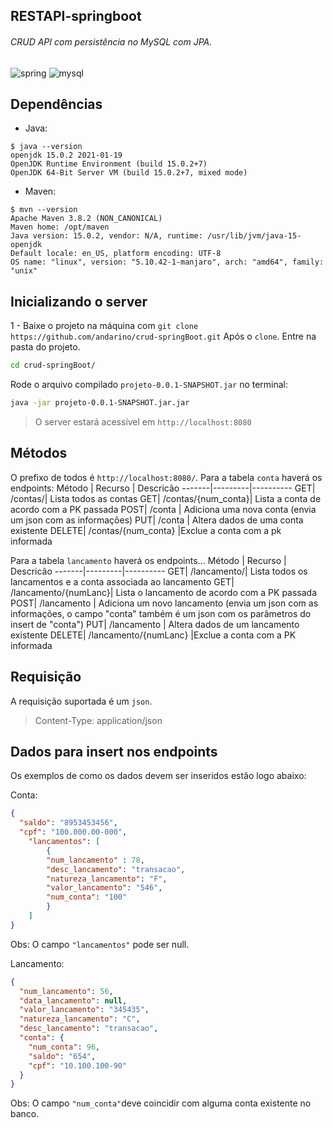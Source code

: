 ## RESTAPI-springboot
######  CRUD API com persistência no MySQL com JPA.  
![spring](https://img.shields.io/badge/Spring-6DB33F?style=for-the-badge&logo=spring&logoColor=white)
![mysql](https://img.shields.io/badge/MySQL-00000F?style=for-the-badge&logo=mysql&logoColor=white)

## Dependências
* Java:
```
$ java --version
openjdk 15.0.2 2021-01-19
OpenJDK Runtime Environment (build 15.0.2+7)
OpenJDK 64-Bit Server VM (build 15.0.2+7, mixed mode)
```
* Maven:
```
$ mvn --version
Apache Maven 3.8.2 (NON_CANONICAL)
Maven home: /opt/maven
Java version: 15.0.2, vendor: N/A, runtime: /usr/lib/jvm/java-15-openjdk
Default locale: en_US, platform encoding: UTF-8
OS name: "linux", version: "5.10.42-1-manjaro", arch: "amd64", family: "unix"
```
## Inicializando o server
1 - Baixe o projeto na máquina com `git clone https://github.com/andarino/crud-springBoot.git` Após o `clone`. Entre na pasta do projeto.
```sh
cd crud-springBoot/
```
Rode o arquivo compilado `projeto-0.0.1-SNAPSHOT.jar` no terminal:
```sh
java -jar projeto-0.0.1-SNAPSHOT.jar.jar
```
>O server estará acessível em `http://localhost:8080`

## Métodos
O prefixo de todos é  `http://localhost:8080/`.
Para a tabela `conta` haverá os endpoints:
Método | Recurso | Descricão
-------|---------|----------
GET| /contas/| Lista todos as contas 
GET| /contas/{num_conta}| Lista a conta de acordo com a PK passada 
POST| /conta | Adiciona uma nova conta (envia um json com as informações)
PUT| /conta | Altera dados de uma conta existente
DELETE| /contas/{num_conta} |Exclue a conta com a pk informada

Para a tabela `lancamento` haverá os endpoints...
Método | Recurso | Descricão
-------|---------|----------
GET| /lancamento/| Lista todos os lancamentos e a conta associada ao lancamento 
GET| /lancamento/{numLanc}| Lista o lancamento de acordo com a PK passada 
POST| /lancamento | Adiciona um novo lancamento (envia um json com as informações, o campo "conta" também é um json com os parâmetros do insert de "conta")
PUT| /lancamento | Altera dados de um lancamento existente
DELETE| /lancamento/{numLanc} |Exclue a conta com a PK informada



## Requisição
A requisição suportada é um `json`.
>Content-Type: application/json

## Dados para insert nos endpoints
Os exemplos de como os dados devem ser inseridos estão logo abaixo:

Conta: 
```json
{
  "saldo": "8953453456",
  "cpf": "100.000.00-000",
	"lancamentos": [
		{
		"num_lancamento" : 78,
		"desc_lancamento": "transacao",
		"natureza_lancamento": "F",
		"valor_lancamento": "546",
		"num_conta": "100"
		}
	]
}
```
Obs: O campo `"lancamentos"` pode ser null.

Lancamento: 
```json
{
  "num_lancamento": 56,
  "data_lancamento": null,
  "valor_lancamento": "345435",
  "natureza_lancamento": "C",
  "desc_lancamento": "transacao",
  "conta": {
    "num_conta": 96,
    "saldo": "654",
    "cpf": "10.100.100-90"
  }
}

```
Obs: O campo `"num_conta"`deve coincidir com alguma conta existente no banco.
